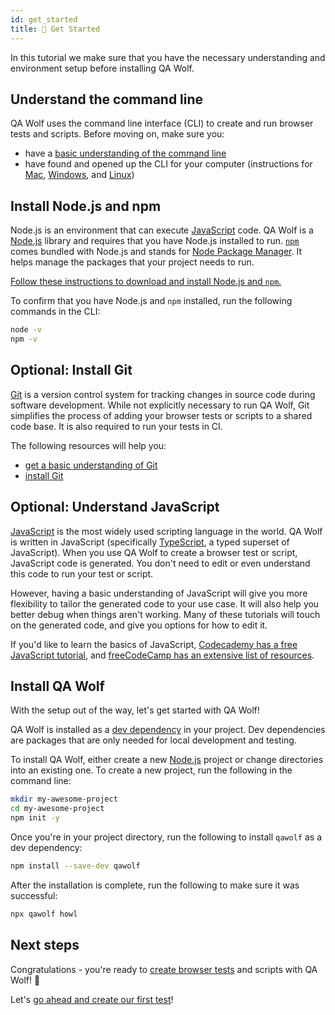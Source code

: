 ```yaml
---
id: get_started
title: 🧘 Get Started
---
```


In this tutorial we make sure that you have the necessary understanding and environment setup before installing QA Wolf.

## Understand the command line

QA Wolf uses the command line interface (CLI) to create and run browser tests and scripts. Before moving on, make sure you:

- have a [basic understanding of the command line](https://guide.freecodecamp.org/linux/the-command-prompt)
- have found and opened up the CLI for your computer (instructions for [Mac](https://www.idownloadblog.com/2019/04/19/ways-open-terminal-mac/), [Windows](https://www.lifewire.com/how-to-open-command-prompt-2618089), and [Linux](https://www.howtogeek.com/140679/beginner-geek-how-to-start-using-the-linux-terminal/))

## Install Node.js and npm

Node.js is an environment that can execute [JavaScript](https://www.javascript.com/) code. QA Wolf is a [Node.js](https://nodejs.org/en/) library and requires that you have Node.js installed to run. [`npm`](https://www.npmjs.com/) comes bundled with Node.js and stands for [Node Package Manager](https://www.npmjs.com/). It helps manage the packages that your project needs to run.

[Follow these instructions to download and install Node.js and `npm`.](https://docs.npmjs.com/downloading-and-installing-node-js-and-npm)

To confirm that you have Node.js and `npm` installed, run the following commands in the CLI:

```bash
node -v
npm -v
```

## Optional: Install Git

[Git](https://git-scm.com/) is a version control system for tracking changes in source code during software development. While not explicitly necessary to run QA Wolf, Git simplifies the process of adding your browser tests or scripts to a shared code base. It is also required to run your tests in CI.

The following resources will help you:

- [get a basic understanding of Git](https://guide.freecodecamp.org/git)
- [install Git](https://git-scm.com/book/en/v2/Getting-Started-Installing-Git)

## Optional: Understand JavaScript

[JavaScript](https://www.javascript.com/) is the most widely used scripting language in the world. QA Wolf is written in JavaScript (specifically [TypeScript](https://www.typescriptlang.org), a typed superset of JavaScript). When you use QA Wolf to create a browser test or script, JavaScript code is generated. You don't need to edit or even understand this code to run your test or script.

However, having a basic understanding of JavaScript will give you more flexibility to tailor the generated code to your use case. It will also help you better debug when things aren't working. Many of these tutorials will touch on the generated code, and give you options for how to edit it.

If you'd like to learn the basics of JavaScript, [Codecademy has a free JavaScript tutorial](https://www.codecademy.com/learn/introduction-to-javascript), and [freeCodeCamp has an extensive list of resources](https://guide.freecodecamp.org/javascript/additional-javascript-resources).

## Install QA Wolf

With the setup out of the way, let's get started with QA Wolf!

QA Wolf is installed as a [dev dependency](https://docs.npmjs.com/specifying-dependencies-and-devdependencies-in-a-package-json-file) in your project. Dev dependencies are packages that are only needed for local development and testing.

To install QA Wolf, either create a new [Node.js](https://nodejs.org/en/) project or change directories into an existing one. To create a new project, run the following in the command line:

```bash
mkdir my-awesome-project
cd my-awesome-project
npm init -y
```

Once you're in your project directory, run the following to install `qawolf` as a dev dependency:

```bash
npm install --save-dev qawolf
```

After the installation is complete, run the following to make sure it was successful:

```bash
npx qawolf howl
```

## Next steps

Congratulations - you're ready to [create browser tests](create_a_test) and scripts with QA Wolf! 🎉

Let's [go ahead and create our first test](create_a_test)!
